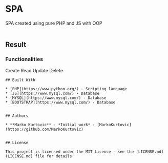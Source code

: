 # SPA

SPA created using pure PHP and JS with OOP<br><br>

## Result


### Functionalities
Create
Read
Update
Delete
```
## Built With

* [PHP](https://www.python.org/) - Scripting language
* [JS](https://www.mysql.com/) - Database
* [MYSQL](https://www.mysql.com/) - Database
* [BOOTSTRAP](https://www.mysql.com/) - Database


## Authors

* **Marko Kurtovic** - *Initial work* - [MarkoKurtovic](https://github.com/MarkoKurtovic)


## License

This project is licensed under the MIT License - see the [LICENSE.md](LICENSE.md) file for details
